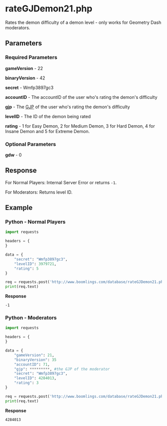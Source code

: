 # rateGJDemon21.php

Rates the demon difficulty of a demon level - only works for Geometry Dash moderators.

## Parameters

### Required Parameters

**gameVersion** - 22

**binaryVersion** - 42

**secret** - Wmfp3897gc3

**accountID** - The accountID of the user who's rating the demon's difficulty

**gjp** - The [GJP](/topics/gjp.md) of the user who's rating the demon's difficulty

**levelID** - The ID of the demon being rated

**rating** - 1 for Easy Demon, 2 for Medium Demon, 3 for Hard Demon, 4 for Insane Demon and 5 for Extreme Demon.

### Optional Parameters

**gdw** - 0 

## Response

For Normal Players: Internal Server Error or returns `-1`.

For Moderators: Returns level ID.

## Example

<!-- tabs:start -->

### **Python - Normal Players**

```py
import requests

headers = {
}

data = {
    "secret": "Wmfp3897gc3",
    "levelID": 3979721,
    "rating": 5
}

req = requests.post('http://www.boomlings.com/database/rateGJDemon21.php', headers=headers, data=data)
print(req.text)
```

**Response**
```plain
-1
```

### **Python - Moderators**

```py
import requests

headers = {
}

data = {
    "gameVersion": 21,
    "binaryVersion": 35
    "accountID": 71,
    "gjp": *********, #the GJP of the moderator
    "secret": "Wmfp3897gc3",
    "levelID": 4284013,
    "rating": 3
}

req = requests.post('http://www.boomlings.com/database/rateGJDemon21.php', headers=headers, data=data)
print(req.text)
```

**Response**
```plain
4284013
```

<!-- tabs:end -->
